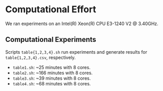 # Computational Effort

We ran experiments on an Intel(R) Xeon(R) CPU E3-1240 V2 @ 3.40GHz.

## Computational Experiments

Scripts `table{1,2,3,4}.sh` run experiments and generate results for `table{1,2,3,4}.csv`, respectively.
* `table1.sh`: ~25 minutes with 8 cores.
* `table2.sh`: ~166 minutes with 8 cores.
* `table3.sh`: ~39 minutes with 8 cores.
* `table4.sh`: ~68 minutes with 8 cores.
